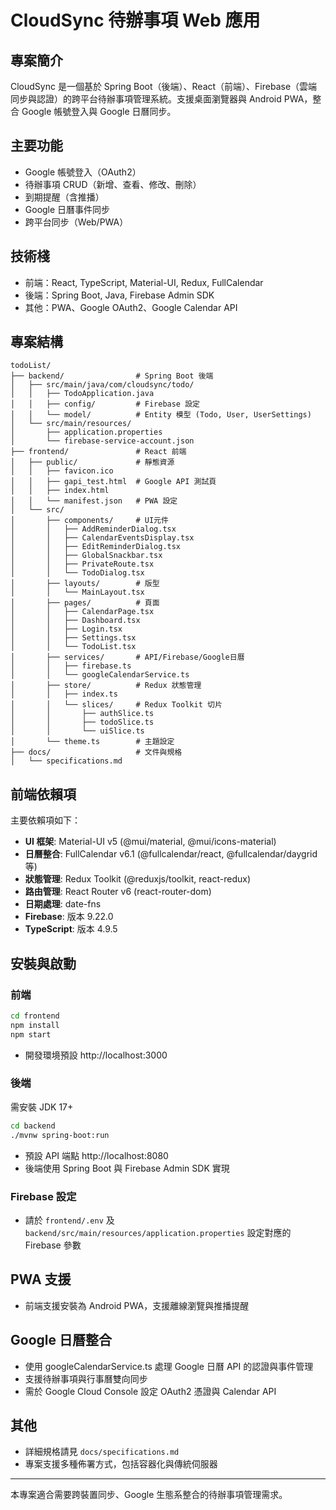 # CloudSync 待辦事項 Web 應用

## 專案簡介
CloudSync 是一個基於 Spring Boot（後端）、React（前端）、Firebase（雲端同步與認證）的跨平台待辦事項管理系統。支援桌面瀏覽器與 Android PWA，整合 Google 帳號登入與 Google 日曆同步。

## 主要功能
- Google 帳號登入（OAuth2）
- 待辦事項 CRUD（新增、查看、修改、刪除）
- 到期提醒（含推播）
- Google 日曆事件同步
- 跨平台同步（Web/PWA）

## 技術棧
- 前端：React, TypeScript, Material-UI, Redux, FullCalendar
- 後端：Spring Boot, Java, Firebase Admin SDK
- 其他：PWA、Google OAuth2、Google Calendar API

## 專案結構
```
todoList/
├── backend/                # Spring Boot 後端
│   ├── src/main/java/com/cloudsync/todo/
│   │   ├── TodoApplication.java
│   │   ├── config/         # Firebase 設定
│   │   └── model/          # Entity 模型 (Todo, User, UserSettings)
│   └── src/main/resources/
│       ├── application.properties
│       └── firebase-service-account.json
├── frontend/               # React 前端
│   ├── public/             # 靜態資源
│   │   ├── favicon.ico
│   │   ├── gapi_test.html  # Google API 測試頁
│   │   ├── index.html
│   │   └── manifest.json   # PWA 設定
│   └── src/
│       ├── components/     # UI元件
│       │   ├── AddReminderDialog.tsx
│       │   ├── CalendarEventsDisplay.tsx
│       │   ├── EditReminderDialog.tsx
│       │   ├── GlobalSnackbar.tsx
│       │   ├── PrivateRoute.tsx
│       │   └── TodoDialog.tsx
│       ├── layouts/        # 版型
│       │   └── MainLayout.tsx
│       ├── pages/          # 頁面
│       │   ├── CalendarPage.tsx
│       │   ├── Dashboard.tsx
│       │   ├── Login.tsx
│       │   ├── Settings.tsx
│       │   └── TodoList.tsx
│       ├── services/       # API/Firebase/Google日曆
│       │   ├── firebase.ts
│       │   └── googleCalendarService.ts
│       ├── store/          # Redux 狀態管理
│       │   ├── index.ts
│       │   └── slices/     # Redux Toolkit 切片
│       │       ├── authSlice.ts
│       │       ├── todoSlice.ts
│       │       └── uiSlice.ts
│       └── theme.ts        # 主題設定
├── docs/                   # 文件與規格
│   └── specifications.md
```

## 前端依賴項
主要依賴項如下：
- **UI 框架**: Material-UI v5 (@mui/material, @mui/icons-material)
- **日曆整合**: FullCalendar v6.1 (@fullcalendar/react, @fullcalendar/daygrid 等)
- **狀態管理**: Redux Toolkit (@reduxjs/toolkit, react-redux)
- **路由管理**: React Router v6 (react-router-dom)
- **日期處理**: date-fns
- **Firebase**: 版本 9.22.0
- **TypeScript**: 版本 4.9.5

## 安裝與啟動

### 前端
```bash
cd frontend
npm install
npm start
```
- 開發環境預設 http://localhost:3000

### 後端
需安裝 JDK 17+
```bash
cd backend
./mvnw spring-boot:run
```
- 預設 API 端點 http://localhost:8080
- 後端使用 Spring Boot 與 Firebase Admin SDK 實現

### Firebase 設定
- 請於 `frontend/.env` 及 `backend/src/main/resources/application.properties` 設定對應的 Firebase 參數

## PWA 支援
- 前端支援安裝為 Android PWA，支援離線瀏覽與推播提醒

## Google 日曆整合
- 使用 googleCalendarService.ts 處理 Google 日曆 API 的認證與事件管理
- 支援待辦事項與行事曆雙向同步
- 需於 Google Cloud Console 設定 OAuth2 憑證與 Calendar API

## 其他
- 詳細規格請見 `docs/specifications.md`
- 專案支援多種佈署方式，包括容器化與傳統伺服器

---
本專案適合需要跨裝置同步、Google 生態系整合的待辦事項管理需求。
